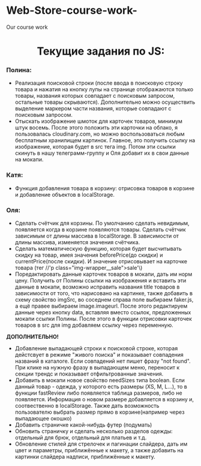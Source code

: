 # Web-Store-course-work-
Our course work
<h1 align='center'>Текущие задания по JS:</h1>

<h3 align='left'>Полина:</h3>

+ Реализация поисковой строки (после ввода в поисковую строку товара и нажатия на кнопку лупы на странице отображаются только товары, названия которых совпадает с поисковым запросом, остальные товары скрываются). Дополнительно можно осуществить выделение маркером части названия, которые совпадают с поисковым запросом.
+ Отыскать изображение шмоток для карточек товаров, минимум штук восемь. После этого положить эти карточки на облако, я пользовалась cloudinary.com, но можно воспользоваться любым бесплатным хранилищем картинок. Главное, это получить ссылку на изображение, которая будет в src тега img. Потом эти ссылки скинуть в нашу телеграмм-группу и Оля добавит их в свои данные на мокапи.

<h3 align='left'>Катя:</h3>

+ Функция добавления товара в корзину: отрисовка товаров в корзине и добавление объектов в localStorage.

<h3 align='left'>Оля:</h3>

+ Сделать счётчик для корзины. По умолчанию сделать невидимым, появляется когда в корзине появляются товары. Сделать счётчик зависимым от длины массива в localStorage. В зависимости от длины массива, изменяется значения счётчика.
+ Сделать математическую функцию, которая будет высчитывать скидку на товар, имея значения beforePrice(до скидки) и currentPrice(после скидки). И значение отрисовывает на карточке товара (тег //'p class="img-wrapper__sale">sale'\\)
+ Поредактировать данные карточек товаров в мокапи, дать им норм цену. Получить от Полины ссылки на изображения и вставить эти данные в мокапи, возможно исправить названия title товаров в зависимости от того, что нарисовано на картинке, также добавить в схему свойство imgSrc, во соседнем справа поле выбираем faker.js, а ещё правее выбираем image.imageurl. После этого редактируем данные через кнопку data, вставляя вместо ссылок, предложенных мокапи ссылки Полины. После этого в функции отрисовки карточек товаров в src для img добавляем ссылку через переменную. 


**ДОПОЛНИТЕЛЬНО!**
+ Добавление выпадающей строки к поисковой строке, которая дейстсвует в режиме "живого поиска" и показывает совпадения названий в каталоге. Если совпадений нет пишет фразу "not found". При клике на нужную фразу в выпадающем меню, переносит к секции трендс и показывает отфильтрованные значения.
+ Добавить в мокапи новое свойство needSizes типа boolean. Если данный товар - одежда, у которого есть размеры (XS, M, L...), то в функции fastReview либо появляется таблица размеров, либо не появляется. Информация о новом размере добавляется в корзину и, соотвественно в localStorage. Также дать возможность пользователю выбрать размер прямо в корзине(например через выпадающее окошко)
+ Добавить страничке какой-нибудь футер (подумать)
+ Обновить страничку и сделать несколько разделов одежды: отдельный для брюк, отдельный для платьев и т.д.
+ Обновление стилей для стрелочек и пагинации слайдера, дать им цвет и параметры, приближённые к макету, а также добавить на картинки слайдера надписи, приближённые к макету.
